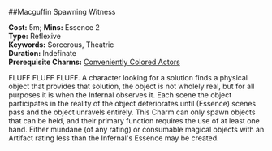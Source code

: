 ##Macguffin Spawning Witness

**Cost:** 5m; **Mins:** Essence 2<br />
**Type:** Reflexive<br />
**Keywords:** Sorcerous, Theatric<br />
**Duration:** Indefinate<br />
**Prerequisite Charms:** [Conveniently Colored Actors](conveniently.colored.actors.markdown)

FLUFF FLUFF FLUFF.
A character looking for a solution finds a physical object that provides that solution, the object is not wholely real, but for all purposes it is when the Infernal observes it.
Each scene the object participates in the reality of the object deteriorates until (Essence) scenes pass and the object unravels entirely.
This Charm can only spawn objects that can be held, and their primary function requires the use of at least one hand.
Either mundane (of any rating) or consumable magical objects with an Artifact rating less than the Infernal's Essence may be created.
